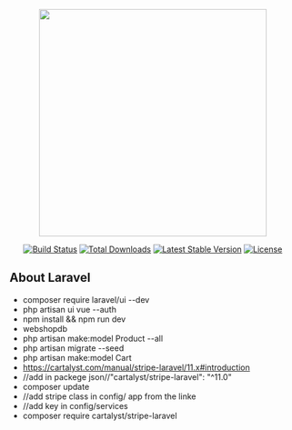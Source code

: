 <p align="center"><a href="https://laravel.com" target="_blank"><img src="https://raw.githubusercontent.com/laravel/art/master/logo-lockup/5%20SVG/2%20CMYK/1%20Full%20Color/laravel-logolockup-cmyk-red.svg" width="400"></a></p>

<p align="center">
<a href="https://travis-ci.org/laravel/framework"><img src="https://travis-ci.org/laravel/framework.svg" alt="Build Status"></a>
<a href="https://packagist.org/packages/laravel/framework"><img src="https://img.shields.io/packagist/dt/laravel/framework" alt="Total Downloads"></a>
<a href="https://packagist.org/packages/laravel/framework"><img src="https://img.shields.io/packagist/v/laravel/framework" alt="Latest Stable Version"></a>
<a href="https://packagist.org/packages/laravel/framework"><img src="https://img.shields.io/packagist/l/laravel/framework" alt="License"></a>
</p>

## About Laravel

-  composer require laravel/ui --dev
- php artisan ui vue --auth
- npm install && npm run dev
- webshopdb
- php artisan make:model Product --all
- php artisan migrate --seed
- php artisan make:model Cart
- https://cartalyst.com/manual/stripe-laravel/11.x#introduction
- //add in packege json//"cartalyst/stripe-laravel": "^11.0"
- composer update
- //add stripe class in config/ app from the linke
- //add key in config/services
- composer require cartalyst/stripe-laravel

